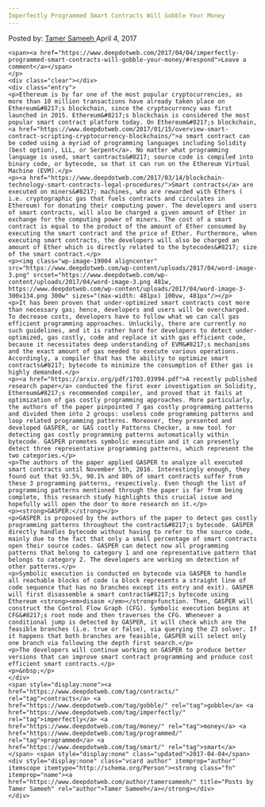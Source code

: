 ```yaml
---
Imperfectly Programmed Smart Contracts Will Gobble Your Money
---
```

<article class="post-listing post-18993 post type-post status-publish format-standard has-post-thumbnail hentry category-deepdot-news tag-contracts tag-gobble tag-imperfectly tag-money tag-programmed tag-smart">
    <div class="post-inner">
        <span>Posted by: <a href="https://www.deepdotweb.com/author/tamersameeh/" title="">Tamer Sameeh </a></span>
    <span>April 4, 2017</span>
    
    <span><a href="https://www.deepdotweb.com/2017/04/04/imperfectly-programmed-smart-contracts-will-gobble-your-money/#respond">Leave a comment</a></span>
    </p>
    <div class="clear"></div>
    <div class="entry">
    <p>Ethereum is by far one of the most popular cryptocurrencies, as more than 10 million transactions have already taken place on Ethereum&#8217;s blockchain, since the cryptocurrency was first launched in 2015. Ethereum&#8217;s blockchain is considered the most popular smart contract platform today. On Ethereum&#8217;s blockchain, <a href="https://www.deepdotweb.com/2017/01/15/overview-smart-contract-scripting-cryptocurrency-blockchains/">a smart contract can be coded using a myriad of programming languages including Solidity (best option), LLL, or Serpent</a>. No matter what programming language is used, smart contracts&#8217; source code is compiled into binary code, or bytecode, so that it can run on the Ethereum Virtual Machine (EVM).</p>
    <p><a href="https://www.deepdotweb.com/2017/03/14/blockchain-technology-smart-contracts-legal-procedures/">Smart contracts</a> are executed on miners&#8217; machines, who are rewarded with Ethers ( i.e. cryptographic gas that fuels contracts and circulates in Ethereum) for donating their computing power. The developers and users of smart contracts, will also be charged a given amount of Ether in exchange for the computing power of miners. The cost of a smart contract is equal to the product of the amount of Ether consumed by executing the smart contract and the price of Ether. Furthermore, when executing smart contracts, the developers will also be charged an amount of Ether which is directly related to the bytecodes&#8217; size of the smart contract.</p>
    <p><img class="wp-image-19004 aligncenter" src="https://www.deepdotweb.com/wp-content/uploads/2017/04/word-image-3.png" srcset="https://www.deepdotweb.com/wp-content/uploads/2017/04/word-image-3.png 481w, https://www.deepdotweb.com/wp-content/uploads/2017/04/word-image-3-300x134.png 300w" sizes="(max-width: 481px) 100vw, 481px"/></p>
    <p>It has been proven that under-optimized smart contracts cost more than necessary gas; hence, developers and users will be overcharged. To decrease costs, developers have to follow what we can call gas efficient programming approaches. Unluckily, there are currently no such guidelines, and it is rather hard for developers to detect under-optimized, gas costly, code and replace it with gas efficient code, because it necessitates deep understanding of EVM&#8217;s mechanisms and the exact amount of gas needed to execute various operations. Accordingly, a compiler that has the ability to optimize smart contracts&#8217; bytecode to minimize the consumption of Ether gas is highly demanded.</p>
    <p><a href="https://arxiv.org/pdf/1703.03994.pdf">A recently published research paper</a> conducted the first ever investigation on Solidity, Ethereum&#8217;s recommended compiler, and proved that it fails at optimization of gas costly programming approaches. More particularly, the authors of the paper pinpointed 7 gas costly programming patterns and divided them into 2 groups: useless code programming patterns and loop related programming patterns. Moreover, they presented and developed GASPER, or GAS costly Patterns Checker, a new tool for detecting gas costly programming patterns automatically within bytecode. GASPER promotes symbolic execution and it can presently detect three representative programming patterns, which represent the two categories.</p>
    <p>The authors of the paper applied GASPER to analyze all executed smart contracts until November 5th, 2016. Interestingly enough, they found out that 93.5%, 90.1% and 80% of smart contracts suffer from these 3 programming patterns, respectively. Even though the list of programming patterns mentioned through the paper is far from being complete, this research study highlights this crucial issue and hopefully will open the door to more research on it.</p>
    <p><strong>GASPER:</strong></p>
    <p>GASPER is proposed by the authors of the paper to detect gas costly programming patterns throughout the contract&#8217;s bytecode. GASPER directly handles bytecode without having to refer to the source code, mainly due to the fact that only a small percentage of smart contracts open their source codes. GASPER can detect now all programming patterns that belong to category 1 and one representative pattern that belongs to category 2. The developers are working on detection of other patterns.</p>
    <p>Symbolic execution is conducted on bytecode via GASPER to handle all reachable blocks of code (a block represents a straight line of code sequence that has no branches except its entry and exit). GASPER will first disassemble a smart contract&#8217;s bytecode using Ethereum <strong><em>disasm </em></strong>function. Then, GASPER will construct the Control Flow Graph (CFG). Symbolic execution begins at CFG&#8217;s root node and then traverses the CFG. Whenever a conditional jump is detected by GASPER, it will check which are the feasible branches (i.e. true or false), via querying the Z3 solver. If it happens that both branches are feasible, GASPER will select only one branch via following the depth first search.</p>
    <p>The developers will continue working on GASPER to produce better versions that can improve smart contract programming and produce cost efficient smart contracts.</p>
    <p>&nbsp;</p>
    </div>
    <span style="display:none"><a href="https://www.deepdotweb.com/tag/contracts/" rel="tag">contracts</a> <a href="https://www.deepdotweb.com/tag/gobble/" rel="tag">gobble</a> <a href="https://www.deepdotweb.com/tag/imperfectly/" rel="tag">imperfectly</a> <a href="https://www.deepdotweb.com/tag/money/" rel="tag">money</a> <a href="https://www.deepdotweb.com/tag/programmed/" rel="tag">programmed</a> <a href="https://www.deepdotweb.com/tag/smart/" rel="tag">smart</a></span> <span style="display:none" class="updated">2017-04-04</span>
    <div style="display:none" class="vcard author" itemprop="author" itemscope itemtype="http://schema.org/Person"><strong class="fn" itemprop="name"><a href="https://www.deepdotweb.com/author/tamersameeh/" title="Posts by Tamer Sameeh" rel="author">Tamer Sameeh</a></strong></div>
    </div>
</article>

